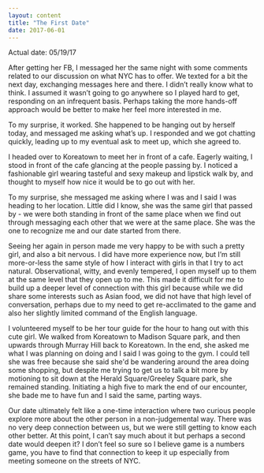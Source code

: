 ```yaml
---
layout: content
title: "The First Date"
date: 2017-06-01
---
```


Actual date: 05/19/17

After getting her FB, I messaged her the same night with some comments related to our discussion on what NYC has to offer. We texted for a bit the next day, exchanging messages here and there. I didn’t really know what to think. I assumed it wasn’t going to go anywhere so I played hard to get, responding on an infrequent basis. Perhaps taking the more hands-off approach would be better to make her feel more interested in me. 
 
To my surprise, it worked. She happened to be hanging out by herself today, and messaged me asking what’s up. I responded and we got chatting quickly, leading up to my eventual ask to meet up, which she agreed to. 
 
I headed over to Koreatown to meet her in front of a cafe. Eagerly waiting, I stood in front of the cafe glancing at the people passing by. I noticed a fashionable girl wearing tasteful and sexy makeup and lipstick walk by, and thought to myself how nice it would be to go out with her. 
 
To my surprise, she messaged me asking where I was and I said I was heading to her location. Little did I know, she was the same girl that passed by - we were both standing in front of the same place when we find out through messaging each other that we were at the same place. She was the one to recognize me and our date started from there.
 
Seeing her again in person made me very happy to be with such a pretty girl, and also a bit nervous. I did have more experience now, but I’m still more-or-less the same style of how I interact with girls in that I try to act natural. Observational, witty, and evenly tempered, I open myself up to them at the same level that they open up to me. This made it difficult for me to build up a deeper level of connection with this girl because while we did share some interests such as Asian food, we did not have that high level of conversation, perhaps due to my need to get re-acclimated to the game and also her slightly limited command of the English language.

I volunteered myself to be her tour guide for the hour to hang out with this cute girl. We walked from Koreatown to Madison Square park, and then upwards through Murray Hill back to Koreatown. In the end, she asked me what I was planning on doing and I said I was going to the gym. I could tell she was free because she said she'd be wandering around the area doing some shopping, but despite me trying to get us to talk a bit more by motioning to sit down at the Herald Square/Greeley Square park, she remained standing. Initiating a high five to mark the end of our encounter, she bade me to have fun and I said the same, parting ways.
 
Our date ultimately felt like a one-time interaction where two curious people explore more about the other person in a non-judgemental way. There was no very deep connection between us, but we were still getting to know each other better. At this point, I can’t say much about it but perhaps a second date would deepen it? I don’t feel so sure so I believe game is a numbers game, you have to find that connection to keep it up especially from meeting someone on the streets of NYC.
